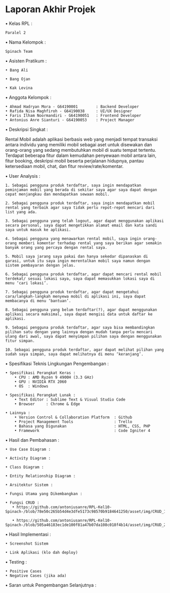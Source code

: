 # Laporan Akhir Projek

• Kelas RPL :

    Paralel 2

• Nama Kelompok :

    Spinach Team

• Asisten Pratikum :

    • Bang Ali
    
    • Bang Ojan
    
    • Kak Levina

• Anggota Kelompok :

    • Ahmad Hadryan Mora - G64190001        : Backend Developer
    • Rafida Nisa Maghfiroh - G64190038     : UI/UX Designer
    • Faris Ilham Noormandiri - G64190051   : Frontend Developer
    • Antonius Anre Sianturi - G64190053    : Project Manager
    
    
• Deskripsi Singkat :

   Rental Mobil adalah aplikasi berbasis web yang menjadi tempat transaksi antara individu yang memiliki mobil sebagai aset untuk disewakan dan orang-orang yang sedang     membutuhkan mobil di suatu tempat tertentu. Terdapat beberapa fitur dalam kemudahan penyewaan mobil antara lain, fitur booking, deskripsi mobil beserta perjalanan hidupnya, pantau ketersediaan mobil, chat, dan fitur review/rate/komentar.
    
• User Analysis :

    1. Sebagai pengguna produk terdaftar, saya ingin mendapatkan peminjaman mobil yang berada di sekitar saya agar saya dapat dengan cepat menjangkau dan mendapatkan sewaan mobil.
    
    2. Sebagai pengguna produk terdaftar, saya ingin mendapatkan mobil rental yang terbaik agar saya tidak perlu repot-repot mencari dari list yang ada.
    
    3. Sebagai pengguna yang telah logout, agar dapat menggunakan aplikasi secara personal, saya dapat mengetikkan alamat email dan kata sandi saya untuk masuk ke aplikasi.
    
    4. Sebagai pengguna yang menawarkan rental mobil, saya ingin orang-orang memberi komentar terhadap rental yang saya berikan agar semakin banyak orang yang percaya dengan rental saya.
    
    5. Mobil saya jarang saya pakai dan hanya sekedar dipanaskan di garasi, untuk itu saya ingin merentalkan mobil saya namun dengan sistem pembayaran dengan jelas.
    
    6. Sebagai pengguna produk terdaftar, agar dapat mencari rental mobil terdekat/ sesuai lokasi saya, saya dapat memasukkan lokasi saya di menu ‘cari lokasi’.
    
    7. Sebagai pengguna produk terdaftar, agar dapat mengetahui cara/langkah-langkah menyewa mobil di aplikasi ini, saya dapat membacanya di menu ‘bantuan’.
    
    8. Sebagai pengguna yang belum terdaftar(?), agar dapat menggunakan aplikasi secara maksimal, saya dapat mengisi data untuk daftar ke aplikasi.
    
    9. Sebagai pengguna produk terdaftar, agar saya bisa membandingkan pilihan satu dengan yang lainnya dengan mudah tanpa perlu mencari ulang dari awal, saya dapat menyimpan pilihan saya dengan menggunakan fitur simpan.
    
    10. Sebagai pengguna produk terdaftar, agar dapat melihat pilihan yang sudah saya simpan, saya dapat melihatnya di menu ‘keranjang’.
    
• Spesifikasi Teknis Lingkungan Pengembangan :
    
    • Spesifikasi Perangkat Keras :
        • CPU : AMD Ryzen 9 4900H (3.3 GHz)
        • GPU : NVIDIA RTX 2060
        • OS  : Windows
    
    • Spesifikasi Perangkat Lunak :
        • Text Editor : Sublime Text & Visual Studio Code
        • Browser     : Chrome & Edge
        
    • Lainnya :
        • Version Control & Collaboration Platform  : Github
        • Project Management Tools                  : Trello
        • Bahasa yang Digunakan                     : HTML, CSS, PHP
        • Framework                                 : Code Igniter 4

• Hasil dan Pembahasan :

    • Use Case Diagram :
        
    • Activity Diagram :
     
    • Class Diagram :
    
    • Entity Relationship Diagram :
    
    • Arsitektur Sistem : 
    
    • Fungsi Utama yang Dikembangkan :
    
    • Fungsi CRUD :
       • https://github.com/antoniusanre/RPL-Kel10-Spinach-/blob/78e50c265b54d4e3dfe5173c98570b9184641250/asset/img/CRUD_1.png
        
       • https://github.com/antoniusanre/RPL-Kel10-Spinach-/blob/505a46183ec1de100f81a47b07da108c018f4b14/asset/img/CRUD_2.png

• Hasil Implementasi :

    • Screenshot Sistem
    
    • Link Aplikasi (klo dah deploy)

• Testing :

    • Positive Cases
    • Negative Cases (jika ada)
    
• Saran untuk Pengembangan Selanjutnya :

    
